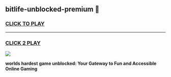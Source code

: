 
## bitlife-unblocked-premium 👋
<h3>
<a href="https://premium.freeplayer.one?title=bitlife-unblocked-premium&ref=14F">CLICK TO PLAY</a></h3>
<hr>

<h3>
<a href="https://premium.freeplayer.one?title=bitlife-unblocked-premium&ref=14F">CLICK 2 PLAY</a>
  
</h3>

<a href="https://premium.freeplayer.one?title=bitlife-unblocked-premium&ref=12F/"><img src="https://clearcache.store/games.png"></a>


**worlds hardest game unblocked: Your Gateway to Fun and Accessible Online Gaming**
